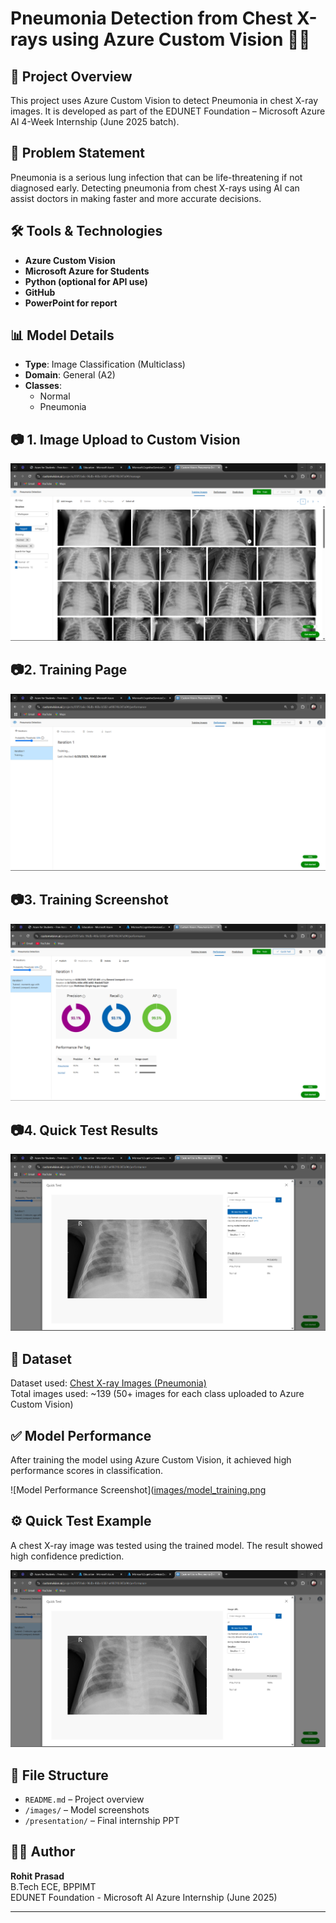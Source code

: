 
# Pneumonia Detection from Chest X-rays using Azure Custom Vision 🩻🤖

## 📌 Project Overview
This project uses Azure Custom Vision to detect Pneumonia in chest X-ray images. It is developed as part of the EDUNET Foundation – Microsoft Azure AI 4-Week Internship (June 2025 batch).

## 🎯 Problem Statement
Pneumonia is a serious lung infection that can be life-threatening if not diagnosed early. Detecting pneumonia from chest X-rays using AI can assist doctors in making faster and more accurate decisions.

## 🛠️ Tools & Technologies
- **Azure Custom Vision**
- **Microsoft Azure for Students**
- **Python (optional for API use)**
- **GitHub**
- **PowerPoint for report**

## 📊 Model Details
- **Type**: Image Classification (Multiclass)
- **Domain**: General (A2)
- **Classes**: 
  - Normal
  - Pneumonia


## 📷 1. Image Upload to Custom Vision
![Upload](https://github.com/rohit9232/Pneumonia-Detection-AzureAI/blob/main/image-upload.png.png?raw=true)

## 📷2. Training Page
![Training](https://github.com/rohit9232/Pneumonia-Detection-AzureAI/blob/main/training_screen.png.png?raw=true)

## 📷3. Training Screenshot
![Training](https://github.com/rohit9232/Pneumonia-Detection-AzureAI/blob/main/model_training.png.png?raw=true)   

## 📷4. Quick Test Results
![Quick Test](https://github.com/rohit9232/Pneumonia-Detection-AzureAI/blob/main/quick_test_result.png.png?raw=true)


## 📁 Dataset
Dataset used: [Chest X-ray Images (Pneumonia)](https://www.kaggle.com/paultimothymooney/chest-xray-pneumonia)  
Total images used: ~139 
(50+ images for each class uploaded to Azure Custom Vision)

## ✅ Model Performance
After training the model using Azure Custom Vision, it achieved high performance scores in classification.

![Model Performance Screenshot]([images/model_training.png](https://github.com/rohit9232/Pneumonia-Detection-AzureAI/blob/main/model_training.png.png?raw=true)

## ⚙️ Quick Test Example
A chest X-ray image was tested using the trained model. The result showed high confidence prediction.

![Quick Test Result](https://github.com/rohit9232/Pneumonia-Detection-AzureAI/blob/main/quick_test_result.png.png?raw=true)

## 📁 File Structure
- `README.md` – Project overview
- `/images/` – Model screenshots
- `/presentation/` – Final internship PPT

## 👨‍💻 Author
**Rohit Prasad**  
B.Tech ECE, BPPIMT  
EDUNET Foundation - Microsoft AI Azure Internship (June 2025)

---
